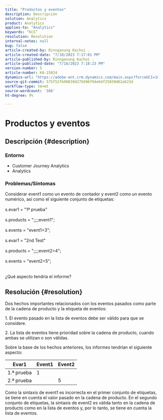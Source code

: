 ```yaml
---
title: "Productos y eventos"
description: Descripción
solution: Analytics
product: Analytics
applies-to: "Analytics"
keywords: “KCS”
resolution: Resolution
internal-notes: null
bug: false
article-created-by: Rinnganung Kachui .
article-created-date: "7/18/2023 7:17:01 PM"
article-published-by: Rinnganung Kachui .
article-published-date: "7/18/2023 7:18:23 PM"
version-number: 5
article-number: KA-15024
dynamics-url: "https://adobe-ent.crm.dynamics.com/main.aspx?forceUCI=1&pagetype=entityrecord&etn=knowledgearticle&id=9448e8a6-9f25-ee11-9cbd-6045bd006b4b"
source-git-commit: 575f52fb90839d275696f94e64f25039d62a623d
workflow-type: tm+mt
source-wordcount: '166'
ht-degree: 9%

---
```


# Productos y eventos

## Descripción {#description}


### <b>Entorno</b>

- Customer Journey Analytics
- Analytics




### <b>Problemas/Síntomas</b>

Considerar event1 como un evento de contador y event2 como un evento numérico, así como el siguiente conjunto de etiquetas:
<br><br>s.evar1 = &quot;1ª prueba&quot;<br><br>s.products = &quot;;;;;event1&quot;;<br><br>s.events = &quot;event1=3&quot;;<br><br>s.evar1 = &quot;2nd Test&quot;<br><br>s.products = &quot;;;;;event2=4&quot;;<br><br>s.events = &quot;event2=5&quot;;
<br> <br><br>
¿Qué aspecto tendría el informe?


## Resolución {#resolution}


Dos hechos importantes relacionados con los eventos pasados como parte de la cadena de producto y la etiqueta de eventos:

1. El evento pasado en la lista de eventos debe ser válido para que se considere.

2. La lista de eventos tiene prioridad sobre la cadena de producto, cuando ambas se utilizan o son válidas.

Sobre la base de los hechos anteriores, los informes tendrían el siguiente aspecto:


| Evar1 | Event1 | Event2 |
| --- | --- | --- |
| 1.ª prueba | 1 |   |
| 2.ª prueba |   | 5 |




Como la sintaxis de event1 es incorrecta en el primer conjunto de etiquetas, se tiene en cuenta el valor pasado en la cadena de producto. En el segundo conjunto de etiquetas, la sintaxis de event2 es válida tanto en la cadena de producto como en la lista de eventos y, por lo tanto, se tiene en cuenta la lista de eventos.
